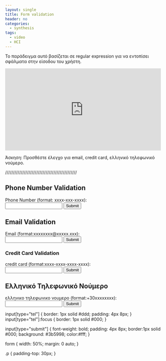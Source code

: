 ```yaml
---
layout: single
title: Form validation 
header: no
categories:
  - synthesis
tags:
  - video
  - HCI
---
```


Το παράδειγμα αυτό βασίζεται σε regular expression για να εντοπίσει σφάλματα στην είσοδου του χρήστη.

<iframe height="265" style="width: 100%;" scrolling="no" title="Form Validation" src="https://codepen.io/mibook/embed/XWdwJxX?height=265&theme-id=light&default-tab=html,result" frameborder="no" loading="lazy" allowtransparency="true" allowfullscreen="true">
  See the Pen <a href='https://codepen.io/mibook/pen/XWdwJxX'>Form Validation</a> by mibook
  (<a href='https://codepen.io/mibook'>@mibook</a>) on <a href='https://codepen.io'>CodePen</a>.
</iframe>

Άσκηση: Προσθέστε έλεγχο για email, credit card, ελληνικό τηλεφωνικό νούμερο. 

//////////////////////////////////////////////
<form>
  <h2>Phone Number Validation</h2>
  <label for="phonenum">Phone Number (format: xxxx-xxx-xxxx):</label><br/>
  <input id="phonenum" type="tel" pattern="^\d{4}-\d{3}-\d{4}$" required >
    <input type="submit" value="Submit">
<br>
  
  
 <h2>Email Validation</h2>
       <label for="phoenenum">Email
       (format:xxxxxxxx@xxxxx.xxx):</label><br>
       <input id="phoenenum" type"tel"
       pattern="^\d{4}-\d{3}-\d{4}$" required >
       <input type="submit" value="Submit">
 
  
  <h3>Credit Card Validation</h3>
       <label for="phoenenum">credit card
       (format:xxxx-xxxx-xxxx-xxxx):</label>
       <br> <input id="phoenenum" type"tel"
       pattern="^\d{4}-\d{3}-\d{4}$" required >
       <input type="submit" value="Submit">
  <br>
  
  <h2>Ελληνικό Τηλεφωνικό Νούμερο</h2>
       <label for="phoenenum">ελληνικο τηλεφωνικο νουμερο
       (format:+30xxxxxxxx):</label><br>
       <input id="phoenenum" type"tel"
       pattern="^\d{4}-\d{3}-\d{4}$" required >
       <input type="submit" value="Submit">
  <form>
  
  
  

  
  
  
  
  input[type="tel"] {
  border: 1px solid #ddd;
  padding: 4px 8px;
}
input[type="tel"]:focus {
  border: 1px solid #000;
}

input[type="submit"] {
  font-weight: bold;
  padding: 4px 8px;
  border:1px solid #000;
  background: #3b5998;
  color:#fff;
}

form {
  width: 50%;
  margin: 0 auto;
}

.p {
  padding-top: 30px;
}
  
  
  
